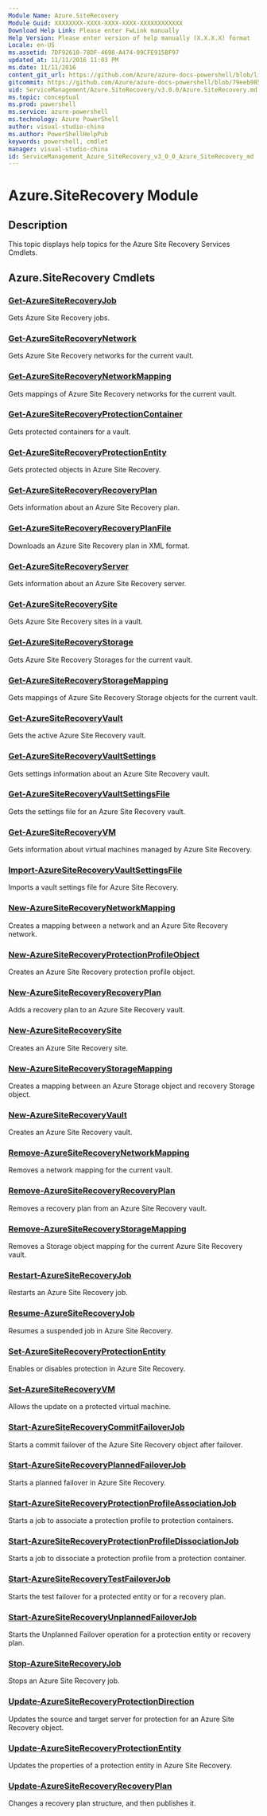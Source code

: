 ```yaml
---
Module Name: Azure.SiteRecovery
Module Guid: XXXXXXXX-XXXX-XXXX-XXXX-XXXXXXXXXXXX
Download Help Link: Please enter FwLink manually
Help Version: Please enter version of help manually (X.X.X.X) format
Locale: en-US
ms.assetid: 7DF92610-78DF-4698-A474-09CFE915BF97
updated_at: 11/11/2016 11:03 PM
ms.date: 11/11/2016
content_git_url: https://github.com/Azure/azure-docs-powershell/blob/live/azureps-cmdlets-docs/ServiceManagement/Azure.SiteRecovery/v3.0.0/Azure.SiteRecovery.md
gitcommit: https://github.com/Azure/azure-docs-powershell/blob/79eeb985ea480979357fb4695832a0c3d29a48bf/azureps-cmdlets-docs/ServiceManagement/Azure.SiteRecovery/v3.0.0/Azure.SiteRecovery.md
uid: ServiceManagement/Azure.SiteRecovery/v3.0.0/Azure.SiteRecovery.md
ms.topic: conceptual
ms.prod: powershell
ms.service: azure-powershell
ms.technology: Azure PowerShell
author: visual-studio-china
ms.author: PowerShellHelpPub
keywords: powershell, cmdlet
manager: visual-studio-china
id: ServiceManagement_Azure_SiteRecovery_v3_0_0_Azure_SiteRecovery_md
---
```


# Azure.SiteRecovery Module
## Description
This topic displays help topics for the Azure Site Recovery Services Cmdlets.

## Azure.SiteRecovery Cmdlets
### [Get-AzureSiteRecoveryJob](./Get-AzureSiteRecoveryJob.md)
Gets Azure Site Recovery jobs.


### [Get-AzureSiteRecoveryNetwork](./Get-AzureSiteRecoveryNetwork.md)
Gets Azure Site Recovery networks for the current vault.


### [Get-AzureSiteRecoveryNetworkMapping](./Get-AzureSiteRecoveryNetworkMapping.md)
Gets mappings of Azure Site Recovery networks for the current vault.


### [Get-AzureSiteRecoveryProtectionContainer](./Get-AzureSiteRecoveryProtectionContainer.md)
Gets protected containers for a vault.


### [Get-AzureSiteRecoveryProtectionEntity](./Get-AzureSiteRecoveryProtectionEntity.md)
Gets protected objects in Azure Site Recovery.


### [Get-AzureSiteRecoveryRecoveryPlan](./Get-AzureSiteRecoveryRecoveryPlan.md)
Gets information about an Azure Site Recovery plan.


### [Get-AzureSiteRecoveryRecoveryPlanFile](./Get-AzureSiteRecoveryRecoveryPlanFile.md)
Downloads an Azure Site Recovery plan in XML format.


### [Get-AzureSiteRecoveryServer](./Get-AzureSiteRecoveryServer.md)
Gets information about an Azure Site Recovery server.


### [Get-AzureSiteRecoverySite](./Get-AzureSiteRecoverySite.md)
Gets Azure Site Recovery sites in a vault.


### [Get-AzureSiteRecoveryStorage](./Get-AzureSiteRecoveryStorage.md)
Gets Azure Site Recovery Storages for the current vault.


### [Get-AzureSiteRecoveryStorageMapping](./Get-AzureSiteRecoveryStorageMapping.md)
Gets mappings of Azure Site Recovery Storage objects for the current vault.


### [Get-AzureSiteRecoveryVault](./Get-AzureSiteRecoveryVault.md)
Gets the active Azure Site Recovery vault.


### [Get-AzureSiteRecoveryVaultSettings](./Get-AzureSiteRecoveryVaultSettings.md)
Gets settings information about an Azure Site Recovery vault.


### [Get-AzureSiteRecoveryVaultSettingsFile](./Get-AzureSiteRecoveryVaultSettingsFile.md)
Gets the settings file for an Azure Site Recovery vault.


### [Get-AzureSiteRecoveryVM](./Get-AzureSiteRecoveryVM.md)
Gets information about virtual machines managed by Azure Site Recovery.


### [Import-AzureSiteRecoveryVaultSettingsFile](./Import-AzureSiteRecoveryVaultSettingsFile.md)
Imports a vault settings file for Azure Site Recovery.


### [New-AzureSiteRecoveryNetworkMapping](./New-AzureSiteRecoveryNetworkMapping.md)
Creates a mapping between a network and an Azure Site Recovery network.


### [New-AzureSiteRecoveryProtectionProfileObject](./New-AzureSiteRecoveryProtectionProfileObject.md)
Creates an Azure Site Recovery protection profile object.


### [New-AzureSiteRecoveryRecoveryPlan](./New-AzureSiteRecoveryRecoveryPlan.md)
Adds a recovery plan to an Azure Site Recovery vault.


### [New-AzureSiteRecoverySite](./New-AzureSiteRecoverySite.md)
Creates an Azure Site Recovery site.


### [New-AzureSiteRecoveryStorageMapping](./New-AzureSiteRecoveryStorageMapping.md)
Creates a mapping between an Azure Storage object and recovery Storage object.


### [New-AzureSiteRecoveryVault](./New-AzureSiteRecoveryVault.md)
Creates an Azure Site Recovery vault.


### [Remove-AzureSiteRecoveryNetworkMapping](./Remove-AzureSiteRecoveryNetworkMapping.md)
Removes a network mapping for the current vault.


### [Remove-AzureSiteRecoveryRecoveryPlan](./Remove-AzureSiteRecoveryRecoveryPlan.md)
Removes a recovery plan from an Azure Site Recovery vault.


### [Remove-AzureSiteRecoveryStorageMapping](./Remove-AzureSiteRecoveryStorageMapping.md)
Removes a Storage object mapping for the current Azure Site Recovery vault.


### [Restart-AzureSiteRecoveryJob](./Restart-AzureSiteRecoveryJob.md)
Restarts an Azure Site Recovery job.


### [Resume-AzureSiteRecoveryJob](./Resume-AzureSiteRecoveryJob.md)
Resumes a suspended job in Azure Site Recovery.


### [Set-AzureSiteRecoveryProtectionEntity](./Set-AzureSiteRecoveryProtectionEntity.md)
Enables or disables protection in Azure Site Recovery.


### [Set-AzureSiteRecoveryVM](./Set-AzureSiteRecoveryVM.md)
Allows the update on a protected virtual machine.


### [Start-AzureSiteRecoveryCommitFailoverJob](./Start-AzureSiteRecoveryCommitFailoverJob.md)
Starts a commit failover of the Azure Site Recovery object after failover.


### [Start-AzureSiteRecoveryPlannedFailoverJob](./Start-AzureSiteRecoveryPlannedFailoverJob.md)
Starts a planned failover in Azure Site Recovery.


### [Start-AzureSiteRecoveryProtectionProfileAssociationJob](./Start-AzureSiteRecoveryProtectionProfileAssociationJob.md)
Starts a job to associate a protection profile to protection containers.


### [Start-AzureSiteRecoveryProtectionProfileDissociationJob](./Start-AzureSiteRecoveryProtectionProfileDissociationJob.md)
Starts a job to dissociate a protection profile from a protection container.


### [Start-AzureSiteRecoveryTestFailoverJob](./Start-AzureSiteRecoveryTestFailoverJob.md)
Starts the test failover for a protected entity or for a recovery plan.


### [Start-AzureSiteRecoveryUnplannedFailoverJob](./Start-AzureSiteRecoveryUnplannedFailoverJob.md)
Starts the Unplanned Failover operation for a protection entity or recovery plan.


### [Stop-AzureSiteRecoveryJob](./Stop-AzureSiteRecoveryJob.md)
Stops an Azure Site Recovery job.


### [Update-AzureSiteRecoveryProtectionDirection](./Update-AzureSiteRecoveryProtectionDirection.md)
Updates the source and target server for protection for an Azure Site Recovery object.


### [Update-AzureSiteRecoveryProtectionEntity](./Update-AzureSiteRecoveryProtectionEntity.md)
Updates the properties of a protection entity in Azure Site Recovery.


### [Update-AzureSiteRecoveryRecoveryPlan](./Update-AzureSiteRecoveryRecoveryPlan.md)
Changes a recovery plan structure, and then publishes it.



